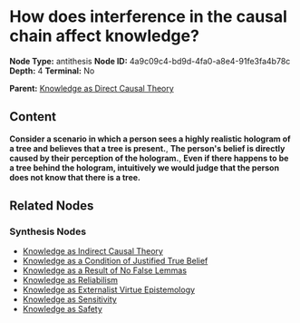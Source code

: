 # How does interference in the causal chain affect knowledge?

**Node Type:** antithesis
**Node ID:** 4a9c09c4-bd9d-4fa0-a8e4-91fe3fa4b78c
**Depth:** 4
**Terminal:** No

**Parent:** [Knowledge as Direct Causal Theory](knowledge-as-direct-causal-theory-synthesis-7e2ab3f6-3350-44ab-92fb-16eb872cae70.md)

## Content

**Consider a scenario in which a person sees a highly realistic hologram of a tree and believes that a tree is present.**, **The person's belief is directly caused by their perception of the hologram.**, **Even if there happens to be a tree behind the hologram, intuitively we would judge that the person does not know that there is a tree.**

## Related Nodes

### Synthesis Nodes

- [Knowledge as Indirect Causal Theory](knowledge-as-indirect-causal-theory-synthesis-e0085675-81d9-42d0-940d-5bbcddd82e5c.md)
- [Knowledge as a Condition of Justified True Belief](knowledge-as-a-condition-of-justified-true-belief-synthesis-b3f16d00-c225-4aed-a14c-2a33496bb6e6.md)
- [Knowledge as a Result of No False Lemmas](knowledge-as-a-result-of-no-false-lemmas-synthesis-eda8bf13-50a1-46f8-bcf0-74c449333a23.md)
- [Knowledge as Reliabilism](knowledge-as-reliabilism-synthesis-e223e15c-c907-49c0-a768-eea64f3b9ab1.md)
- [Knowledge as Externalist Virtue Epistemology](knowledge-as-externalist-virtue-epistemology-synthesis-ed3b669d-9e11-4866-aa64-1bd0f36a9a56.md)
- [Knowledge as Sensitivity](knowledge-as-sensitivity-synthesis-5feb0df2-71ce-4fc9-bc0b-8a2ef6532b95.md)
- [Knowledge as Safety](knowledge-as-safety-synthesis-ff3f52ea-072e-4a1a-af38-c29e036cc9a5.md)
